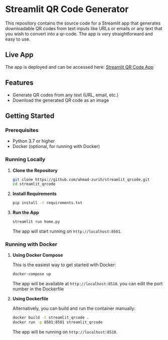 # Streamlit QR Code Generator

This repository contains the source code for a Streamlit app that generates downloadable QR codes from text inputs like URLs or emails or any text that you wish to convert into a qr-code. The app is very straightforward and easy to use.

## Live App
The app is deployed and can be accessed here: [Streamlit QR Code App](https://stramlit-qrcode.streamlit.app/)

## Features
- Generate QR codes from any text (URL, email, etc.)
- Download the generated QR code as an image

## Getting Started

### Prerequisites
- Python 3.7 or higher
- Docker (optional, for running with Docker)

### Running Locally

1. **Clone the Repository**

    ```bash
    git clone https://github.com/ahmad-zurih/streamlit_qrcode.git
    cd streamlit_qrcode
    ```

2. **Install Requirements**

    ```bash
    pip install -r requirements.txt
    ```

3. **Run the App**

    ```bash
    streamlit run home.py
    ```

    The app will start running on `http://localhost:8501`.

### Running with Docker

1. **Using Docker Compose**

    This is the easiest way to get started with Docker:

    ```bash
    docker-compose up
    ```

    The app will be available at `http://localhost:8510`. you can edit the port number in the Dockerfile

2. **Using Dockerfile**

    Alternatively, you can build and run the container manually:

    ```bash
    docker build -t streamlit_qrcode .
    docker run -p 8501:8501 streamlit_qrcode
    ```

    The app will be running on `http://localhost:8510`.


